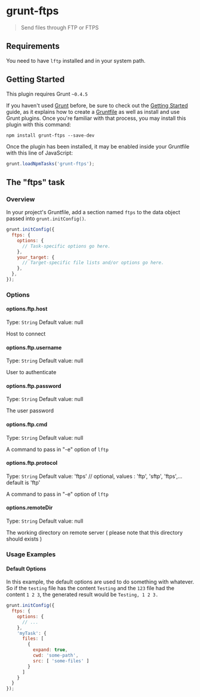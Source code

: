 # grunt-ftps

> Send files through FTP or FTPS

## Requirements
You need to have `lftp` installed and in your system path.

## Getting Started
This plugin requires Grunt `~0.4.5`

If you haven't used [Grunt](http://gruntjs.com/) before, be sure to check out the [Getting Started](http://gruntjs.com/getting-started) guide, as it explains how to create a [Gruntfile](http://gruntjs.com/sample-gruntfile) as well as install and use Grunt plugins. Once you're familiar with that process, you may install this plugin with this command:

```shell
npm install grunt-ftps --save-dev
```

Once the plugin has been installed, it may be enabled inside your Gruntfile with this line of JavaScript:

```js
grunt.loadNpmTasks('grunt-ftps');
```

## The "ftps" task

### Overview
In your project's Gruntfile, add a section named `ftps` to the data object passed into `grunt.initConfig()`.

```js
grunt.initConfig({
  ftps: {
    options: {
      // Task-specific options go here.
    },
    your_target: {
      // Target-specific file lists and/or options go here.
    },
  },
});
```

### Options

#### options.ftp.host
Type: `String`
Default value: null

Host to connect

#### options.ftp.username
Type: `String`
Default value: null

User to authenticate

#### options.ftp.password
Type: `String`
Default value: null

The user password

#### options.ftp.cmd
Type: `String`
Default value: null

A command to pass in "-e" option of `lftp`

#### options.ftp.protocol
Type: `String`
Default value: 'ftps' // optional, values : 'ftp', 'sftp', 'ftps',... default is 'ftp'

A command to pass in "-e" option of `lftp`

#### options.remoteDir
Type: `String`
Default value: null

The working directory on remote server ( please note that this directory should exists )

### Usage Examples

#### Default Options
In this example, the default options are used to do something with whatever. So if the `testing` file has the content `Testing` and the `123` file had the content `1 2 3`, the generated result would be `Testing, 1 2 3.`

```js
grunt.initConfig({
  ftps: {
    options: {
      // ...
    },
    'myTask': {
      files: [
        {
          expand: true,
          cwd: 'some-path',
          src: [ 'some-files' ]
        }
      ]
    }
  }
});
```